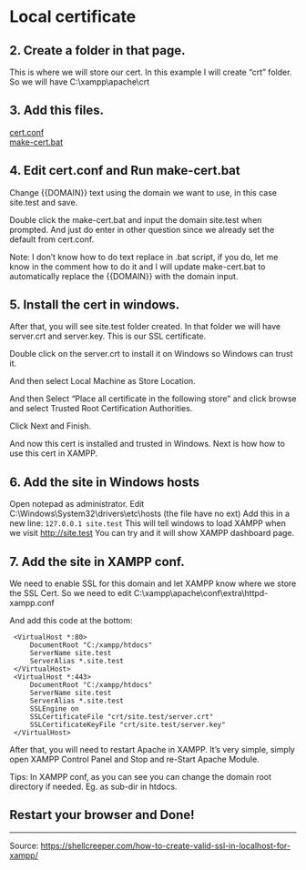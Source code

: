 # Local certificate

## 2. Create a folder in that page.
This is where we will store our cert. In this example I will create “crt” folder. So we will have C:\xampp\apache\crt

## 3. Add this files.
[cert.conf](https://gist.github.com/turtlepod/3b8d8d0eef29de019951aa9d9dcba546)  
[make-cert.bat](https://gist.github.com/turtlepod/e94928cddbfc46cfbaf8c3e5856577d0)
## 4. Edit cert.conf and Run make-cert.bat
Change {{DOMAIN}} text using the domain we want to use, in this case site.test and save.

Double click the make-cert.bat and input the domain site.test when prompted. And just do enter in other question since we already set the default from cert.conf.



Note: I don’t know how to do text replace in .bat script, if you do, let me know in the comment how to do it and I will update make-cert.bat to automatically replace the {{DOMAIN}} with the domain input.

## 5. Install the cert in windows.
After that, you will see site.test folder created. In that folder we will have server.crt and server.key. This is our SSL certificate.

Double click on the server.crt to install it on Windows so Windows can trust it.

And then select Local Machine as Store Location.

And then Select “Place all certificate in the following store” and click browse and select Trusted Root Certification Authorities.

Click Next and Finish.

And now this cert is installed and trusted in Windows. Next is how how to use this cert in XAMPP.

## 6. Add the site in Windows hosts
Open notepad as administrator.
Edit C:\Windows\System32\drivers\etc\hosts (the file have no ext)
Add this in a new line:
`127.0.0.1 site.test`
This will tell windows to load XAMPP when we visit http://site.test You can try and it will show XAMPP dashboard page.

## 7. Add the site in XAMPP conf.
We need to enable SSL for this domain and let XAMPP know where we store the SSL Cert. So we need to edit C:\xampp\apache\conf\extra\httpd-xampp.conf

And add this code at the bottom:
```
 <VirtualHost *:80>
     DocumentRoot "C:/xampp/htdocs"
     ServerName site.test
     ServerAlias *.site.test
 </VirtualHost>
 <VirtualHost *:443>
     DocumentRoot "C:/xampp/htdocs"
     ServerName site.test
     ServerAlias *.site.test
     SSLEngine on
     SSLCertificateFile "crt/site.test/server.crt"
     SSLCertificateKeyFile "crt/site.test/server.key"
 </VirtualHost>
 ```
After that, you will need to restart Apache in XAMPP.  It’s very simple, simply open XAMPP Control Panel and Stop and re-Start Apache Module.

Tips: In XAMPP conf, as you can see you can change the domain root directory if needed. Eg. as sub-dir in htdocs.

## Restart your browser and Done!


---
Source: https://shellcreeper.com/how-to-create-valid-ssl-in-localhost-for-xampp/
